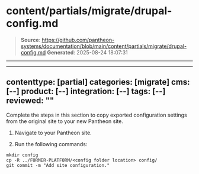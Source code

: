 # content/partials/migrate/drupal-config.md

> **Source**: https://github.com/pantheon-systems/documentation/blob/main/content/partials/migrate/drupal-config.md
> **Generated**: 2025-08-24 18:07:31

---

---
contenttype: [partial]
categories: [migrate]
cms: [--]
product: [--]
integration: [--]
tags: [--]
reviewed: ""
---

Complete the steps in this section to copy exported configuration settings from the original site to your new Pantheon site.

1. Navigate to your Pantheon site.

1. Run the following commands:

  ```bash{promptUser: user}
  mkdir config
  cp -R ../FORMER-PLATFORM/<config folder location> config/
  git commit -m "Add site configuration."
  ```
